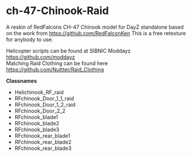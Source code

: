# ch-47-Chinook-Raid
A reskin of RedFalcons CH-47 Chinook model for DayZ standalone based on the work from https://github.com/RedFalconKen
This is a free retexture for anybody to use.

Helicopter scripts can be found at SIBNIC Moddayz https://github.com/moddayz  
Matching Raid Clothing can be found here  
https://github.com/Nuttter/Raid_Clothing

**Classnames**
* Helichinook_RF_raid
* RFchinook_Door_1_1_raid
* RFchinook_Door_1_2_raid
* RFchinook_Door_2_2
* RFchinook_blade1
* RFchinook_blade2
* RFchinook_blade3
* RFchinook_rear_blade1
* RFchinook_rear_blade2
* RFchinook_rear_blade3
